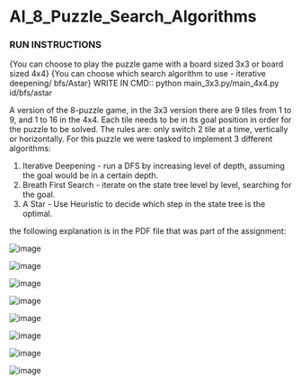 # AI_8_Puzzle_Search_Algorithms

### RUN INSTRUCTIONS ###
{You can choose to play the puzzle game with a board sized 3x3 or board sized 4x4}
{You can choose which search algorithm to use - iterative deepening/ bfs/Astar}
  WRITE IN CMD::  python main_3x3.py/main_4x4.py id/bfs/astar

A version of the 8-puzzle game, in the 3x3 version there are 9 tiles from 1 to 9, and 1 to 16 in the 4x4.
Each tile needs to be in its goal position in order for the puzzle to be solved.
The rules are: only switch 2 tile at a time, vertically or horizontally. 
For this puzzle we were tasked to implement 3 different algorithms:
1. Iterative Deepening - run a DFS by increasing level of depth, assuming the goal would be in a certain depth.
2. Breath First Search - iterate on the state tree level by level, searching for the goal.
3. A Star - Use Heuristic to decide which step in the state tree is the optimal.

the following explanation is in the PDF file that was part of the assignment:

![image](https://user-images.githubusercontent.com/76450471/162846300-4476dcb4-1e8b-41a5-b3ce-dfebab8f2fe6.png)


![image](https://user-images.githubusercontent.com/76450471/162846328-609c8a2f-444e-4799-b132-2da127a5e6d0.png)


![image](https://user-images.githubusercontent.com/76450471/162846383-ca68f6c0-4875-4ed5-b3f0-44ecceeab593.png)


![image](https://user-images.githubusercontent.com/76450471/162846403-777f1785-32c2-41ad-a7f3-1a96aa607838.png)


![image](https://user-images.githubusercontent.com/76450471/162846417-efa6a57b-09d4-46ef-baab-b35eac7c2f46.png)


![image](https://user-images.githubusercontent.com/76450471/162846443-dcc32e99-8628-4e5d-9cb8-4d9bb0e36412.png)


![image](https://user-images.githubusercontent.com/76450471/162846480-d6623325-0871-4db7-87f0-280a5efb5837.png)


![image](https://user-images.githubusercontent.com/76450471/162846500-affbc1d5-e8be-4415-8350-324d63a38f29.png)
